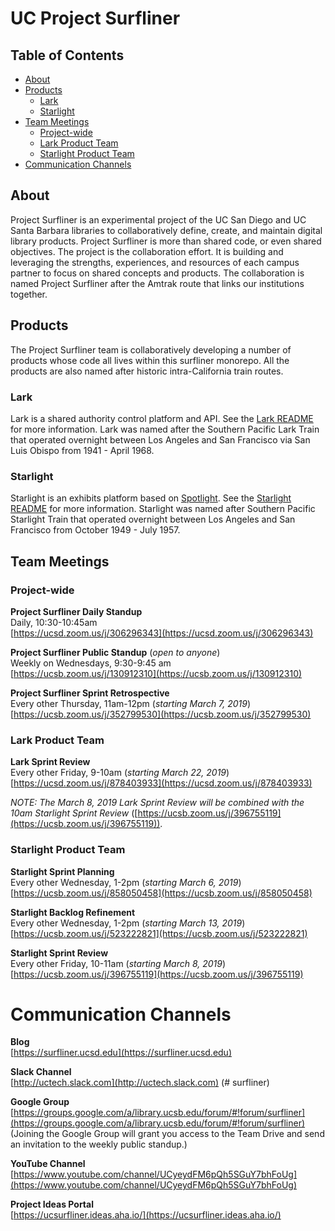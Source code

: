 # UC Project Surfliner

## Table of Contents
* [About](#about)
* [Products](#products)
  * [Lark](#lark)
  * [Starlight](#starlight)
* [Team Meetings](#team-meetings)
  * [Project-wide](#project-wide)
  * [Lark Product Team](#lark-product-team)
  * [Starlight Product Team](#starlight-product-team)
* [Communication Channels](#communication-channels)

## About
Project Surfliner is an experimental project of the UC San Diego and UC Santa Barbara libraries to collaboratively define, create, and maintain digital library products. Project Surfliner is more than shared code, or even shared objectives. The project is the collaboration effort. It is building and leveraging the strengths, experiences, and resources of each campus partner to focus on shared concepts and products. 
The collaboration is named Project Surfliner after the Amtrak route that links our institutions together.

## Products
The Project Surfliner team is collaboratively developing a number of products whose code all lives within this surfliner monorepo. All the products are also named after historic intra-California train routes.

### Lark
Lark is a shared authority control platform and API. See the [Lark README](https://gitlab.com/surfliner/surfliner/blob/master/lark/README.md) for more information. Lark was named after the Southern Pacific Lark Train that operated overnight between Los Angeles and San Francisco via San Luis Obispo from 1941 - April 1968.

### Starlight
Starlight is an exhibits platform based on [Spotlight](https://github.com/projectblacklight/spotlight). See the [Starlight README](https://gitlab.com/surfliner/surfliner/blob/master/starlight/README.md) for more information. Starlight was named after Southern Pacific Starlight Train that operated overnight between Los Angeles and San Francisco from October 1949 - July 1957.

## Team Meetings
### Project-wide
**Project Surfliner Daily Standup**<br/>
Daily, 10:30-10:45am<br/>
[https://ucsd.zoom.us/j/306296343](https://ucsd.zoom.us/j/306296343)

**Project Surfliner Public Standup** (*open to anyone*)<br/>
Weekly on Wednesdays, 9:30-9:45 am<br/>
[https://ucsb.zoom.us/j/130912310](https://ucsb.zoom.us/j/130912310)

**Project Surfliner Sprint Retrospective**<br/>
Every other Thursday, 11am-12pm (*starting March 7, 2019*)<br/>
[https://ucsb.zoom.us/j/352799530](https://ucsb.zoom.us/j/352799530)

### Lark Product Team
**Lark Sprint Review**<br/>
Every other Friday, 9-10am (*starting March 22, 2019*)<br/>
[https://ucsd.zoom.us/j/878403933](https://ucsd.zoom.us/j/878403933)

*NOTE: The March 8, 2019 Lark Sprint Review will be combined with the 10am Starlight Sprint Review* ([https://ucsb.zoom.us/j/396755119](https://ucsb.zoom.us/j/396755119)).

### Starlight Product Team
**Starlight Sprint Planning**<br/>
Every other Wednesday, 1-2pm (*starting March 6, 2019*)<br/>
[https://ucsb.zoom.us/j/858050458](https://ucsb.zoom.us/j/858050458)

**Starlight Backlog Refinement**<br/>
Every other Wednesday, 1-2pm (*starting March 13, 2019*)<br/>
[https://ucsb.zoom.us/j/523222821](https://ucsb.zoom.us/j/523222821)

**Starlight Sprint Review**<br/>
Every other Friday, 10-11am (*starting March 8, 2019*)<br/>
[https://ucsb.zoom.us/j/396755119](https://ucsb.zoom.us/j/396755119)

# Communication Channels
**Blog**<br/>
[https://surfliner.ucsd.edu](https://surfliner.ucsd.edu)

**Slack Channel**<br/>
[http://uctech.slack.com](http://uctech.slack.com) (# surfliner)

**Google Group**<br/>
[https://groups.google.com/a/library.ucsb.edu/forum/#!forum/surfliner](https://groups.google.com/a/library.ucsb.edu/forum/#!forum/surfliner)<br/>
(Joining the Google Group will grant you access to the Team Drive and send an invitation to the weekly public standup.)

**YouTube Channel**<br/>
[https://www.youtube.com/channel/UCyeydFM6pQh5SGuY7bhFoUg](https://www.youtube.com/channel/UCyeydFM6pQh5SGuY7bhFoUg)

**Project Ideas Portal**<br/>
[https://ucsurfliner.ideas.aha.io/](https://ucsurfliner.ideas.aha.io/)

